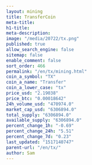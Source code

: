 ```yaml
---
layout: mining
title: TransferCoin
meta-title: 
h1-title: 
meta-description: 
image: "/media/20722/tx.png"
published: true
allow_search_engine: false
sitemap: false
enable_comment: false
sort_order: 466
permalink: "/en/tx/mining.html"
coin_a_symbol: "TX"
coin_a_name: "Transfer"
coin_a_lower_case: "tx"
price_usd: "2.19038"
price_btc: "0.00018642"
24h_volume_usd: "470974.0"
market_cap_usd: "6306894.0"
total_supply: "6306894.0"
available_supply: "6306894.0"
percent_change_1h: "-0.69"
percent_change_24h: "5.51"
percent_change_7d: "0.23"
last_updated: "1517140747"
parent-url: "/en/tx/"
author: Sam
---
```


